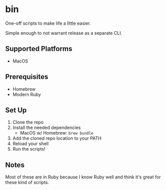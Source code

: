 # bin



One-off scripts to make life a little easier.

Simple enough to not warrant release as a separate CLI.

## Supported Platforms

- MacOS

## Prerequisites

- Homebrew
- Modern Ruby

## Set Up

1. Clone the repo
2. Install the needed dependencies
    - MacOS w/ Homebrew: `brew bundle`
3. Add the cloned repo location to your PATH
4. Reload your shell
5. Run the scripts!

## Notes

Most of these are in Ruby because I know Ruby well and think it's great for these kind of scripts.
